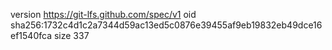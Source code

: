version https://git-lfs.github.com/spec/v1
oid sha256:1732c4d1c2a7344d59ac13ed5c0876e39455af9eb19832eb49dce16ef1540fca
size 337
